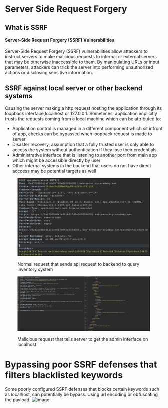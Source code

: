 # Server Side Request Forgery

## What is SSRF

#### Server-Side Request Forgery (SSRF) Vulnerabilities

Server-Side Request Forgery (SSRF) vulnerabilities allow attackers to instruct servers to make malicious requests to internal or external servers that may be otherwise inaccessible to them. By manipulating URLs or input parameters, attackers can trick the server into performing unauthorized actions or disclosing sensitive information.

## SSRF against local server or other backend systems

Causing the server making a http request hosting the application through its loopback interface,localhost or 127.0.0.1. Sometimes, application implicitly trusts the requests coming from a local machine which can be attributed to:

* Application control is managed in a different component which sit infront of app, checks can be bypassed when loopback request is made to server
* Disaster recovery, assumption that a fully trusted user is only able to access the system without authentication if they lose their credentials
* Administrative interface that is listening to another port from main app which might be accessible directly by user
* Other internal systems in the backend that users do not have direct acccess may be potential targets as well

<figure><img src="../.gitbook/assets/image (15).png" alt=""><figcaption><p>Normal request that sends api request to backend to query inventory system</p></figcaption></figure>

<figure><img src="../.gitbook/assets/image (16).png" alt=""><figcaption><p>Malicious request that tells server to get the admin interface on localhost</p></figcaption></figure>


# Bypassing poor SSRF defenses that filters blacklisted keywords

Some poorly configured SSRF defenses that blocks certain keywords such as localhost, can potentially be bypass. Using url encoding or obfuscating the payload. 
![image](https://github.com/user-attachments/assets/c6ca93f4-bf16-4577-8d91-9294f73f3c52)



#
